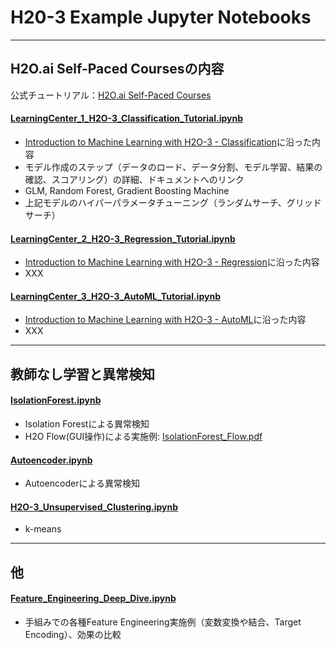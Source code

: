 # H20-3 Example Jupyter Notebooks

***
## H2O.ai Self-Paced Coursesの内容
公式チュートリアル：[H2O.ai Self-Paced Courses](https://h2oai.github.io/tutorials/)  

#### [LearningCenter_1_H2O-3_Classification_Tutorial.ipynb](./LearningCenter_1_H2O-3_Classification_Tutorial.ipynb)
- [Introduction to Machine Learning with H2O-3 - Classification](https://h2oai.github.io/tutorials/introduction-to-machine-learning-with-h2o-3-classification/#0)に沿った内容
- モデル作成のステップ（データのロード、データ分割、モデル学習、結果の確認、スコアリング）の詳細、ドキュメントへのリンク
- GLM, Random Forest, Gradient Boosting Machine
- 上記モデルのハイパーパラメータチューニング（ランダムサーチ、グリッドサーチ）

#### [LearningCenter_2_H2O-3_Regression_Tutorial.ipynb](./LearningCenter_2_H2O-3_Regression_Tutorial.ipynb)
- [Introduction to Machine Learning with H2O-3 - Regression](https://h2oai.github.io/tutorials/introduction-to-machine-learning-with-h2o-3-regression/#0)に沿った内容  
- XXX

#### [LearningCenter_3_H2O-3_AutoML_Tutorial.ipynb](./LearningCenter_3_H2O-3_AutoML_Tutorial.ipynb)
- [Introduction to Machine Learning with H2O-3 - AutoML](https://h2oai.github.io/tutorials/introduction-to-machine-learning-with-h2o-3-automl/#0)に沿った内容
- XXX


***
## 教師なし学習と異常検知

#### [IsolationForest.ipynb](./IsolationForest.ipynb)
- Isolation Forestによる異常検知
- H2O Flow(GUI操作)による実施例: [IsolationForest_Flow.pdf](./IsolationForest_Flow.pdf)

#### [Autoencoder.ipynb](./Autoencoder.ipynb)
- Autoencoderによる異常検知

#### [H2O-3_Unsupervised_Clustering.ipynb](./H2O-3_Unsupervised_Clustering.ipynb)
- k-means


***
## 他

#### [Feature_Engineering_Deep_Dive.ipynb](./Feature_Engineering_Deep_Dive.ipynb)
- 手組みでの各種Feature Engineering実施例（変数変換や結合、Target Encoding）、効果の比較


